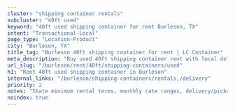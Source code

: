 ```yaml
---
cluster: "shipping container rentals"
subcluster: "40ft used"
keyword: "40ft used shipping container for rent Burleson, TX"
intent: "Transactional-Local"
page_type: "Location-Product"
city: "Burleson, TX"
title_tag: "Burleson 40ft shipping container for rent | LC Container"
meta_description: "Buy used 40ft shipping container rent with local delivery in Burleson, TX. LC Container — local Since 2003. Request a fast quote today."
url_slug: "/burleson/rent/40ft/shipping-containers/used"
h1: "Rent 40ft used shipping container in Burleson"
internal_links: "/burleson/shipping-containers/rentals,/delivery"
priority: 2
notes: "State minimum rental terms, monthly rate ranges, delivery/pickup fees, service area."
noindex: true
---
```


<!-- TODO: Add unique city/inventory copy, images, and internal links here. -->
